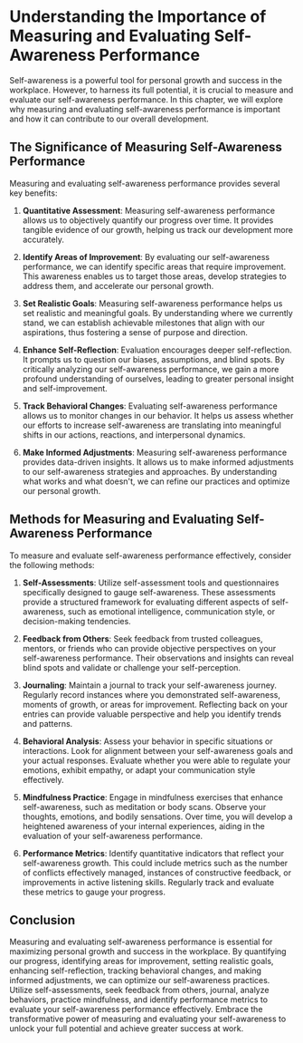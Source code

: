 Understanding the Importance of Measuring and Evaluating Self-Awareness Performance
============================================================================================

Self-awareness is a powerful tool for personal growth and success in the workplace. However, to harness its full potential, it is crucial to measure and evaluate our self-awareness performance. In this chapter, we will explore why measuring and evaluating self-awareness performance is important and how it can contribute to our overall development.

**The Significance of Measuring Self-Awareness Performance**
------------------------------------------------------------

Measuring and evaluating self-awareness performance provides several key benefits:

1. **Quantitative Assessment**: Measuring self-awareness performance allows us to objectively quantify our progress over time. It provides tangible evidence of our growth, helping us track our development more accurately.

2. **Identify Areas of Improvement**: By evaluating our self-awareness performance, we can identify specific areas that require improvement. This awareness enables us to target those areas, develop strategies to address them, and accelerate our personal growth.

3. **Set Realistic Goals**: Measuring self-awareness performance helps us set realistic and meaningful goals. By understanding where we currently stand, we can establish achievable milestones that align with our aspirations, thus fostering a sense of purpose and direction.

4. **Enhance Self-Reflection**: Evaluation encourages deeper self-reflection. It prompts us to question our biases, assumptions, and blind spots. By critically analyzing our self-awareness performance, we gain a more profound understanding of ourselves, leading to greater personal insight and self-improvement.

5. **Track Behavioral Changes**: Evaluating self-awareness performance allows us to monitor changes in our behavior. It helps us assess whether our efforts to increase self-awareness are translating into meaningful shifts in our actions, reactions, and interpersonal dynamics.

6. **Make Informed Adjustments**: Measuring self-awareness performance provides data-driven insights. It allows us to make informed adjustments to our self-awareness strategies and approaches. By understanding what works and what doesn't, we can refine our practices and optimize our personal growth.

**Methods for Measuring and Evaluating Self-Awareness Performance**
-------------------------------------------------------------------

To measure and evaluate self-awareness performance effectively, consider the following methods:

1. **Self-Assessments**: Utilize self-assessment tools and questionnaires specifically designed to gauge self-awareness. These assessments provide a structured framework for evaluating different aspects of self-awareness, such as emotional intelligence, communication style, or decision-making tendencies.

2. **Feedback from Others**: Seek feedback from trusted colleagues, mentors, or friends who can provide objective perspectives on your self-awareness performance. Their observations and insights can reveal blind spots and validate or challenge your self-perception.

3. **Journaling**: Maintain a journal to track your self-awareness journey. Regularly record instances where you demonstrated self-awareness, moments of growth, or areas for improvement. Reflecting back on your entries can provide valuable perspective and help you identify trends and patterns.

4. **Behavioral Analysis**: Assess your behavior in specific situations or interactions. Look for alignment between your self-awareness goals and your actual responses. Evaluate whether you were able to regulate your emotions, exhibit empathy, or adapt your communication style effectively.

5. **Mindfulness Practice**: Engage in mindfulness exercises that enhance self-awareness, such as meditation or body scans. Observe your thoughts, emotions, and bodily sensations. Over time, you will develop a heightened awareness of your internal experiences, aiding in the evaluation of your self-awareness performance.

6. **Performance Metrics**: Identify quantitative indicators that reflect your self-awareness growth. This could include metrics such as the number of conflicts effectively managed, instances of constructive feedback, or improvements in active listening skills. Regularly track and evaluate these metrics to gauge your progress.

**Conclusion**
--------------

Measuring and evaluating self-awareness performance is essential for maximizing personal growth and success in the workplace. By quantifying our progress, identifying areas for improvement, setting realistic goals, enhancing self-reflection, tracking behavioral changes, and making informed adjustments, we can optimize our self-awareness practices. Utilize self-assessments, seek feedback from others, journal, analyze behaviors, practice mindfulness, and identify performance metrics to evaluate your self-awareness performance effectively. Embrace the transformative power of measuring and evaluating your self-awareness to unlock your full potential and achieve greater success at work.
